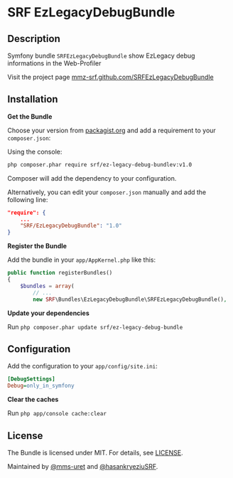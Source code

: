 # SRF EzLegacyDebugBundle

## Description
Symfony bundle `SRFEzLegacyDebugBundle` show EzLegacy debug informations in the Web-Profiler

Visit the project page [mmz-srf.github.com/SRFEzLegacyDebugBundle](http://mmz-srf.github.com/SRFEzLegacyDebugBundle/)



## Installation

**Get the Bundle**

Choose your version from [packagist.org](https://packagist.org/packages/srf/ez-legacy-debug-bundle) and add a requirement to your ```composer.json```:

Using the console:

```bash
php composer.phar require srf/ez-legacy-debug-bundlev:v1.0
```

Composer will add the dependency to your configuration.

Alternatively, you can edit your ```composer.json``` manually and add the following line:

```json
"require": {
    ...
    "SRF/EzLegacyDebugBundle": "1.0"
}
```

**Register the Bundle**

Add the bundle in your ```app/AppKernel.php``` like this:

```php
public function registerBundles()
{
    $bundles = array(
        // ...
        new SRF\Bundles\EzLegacyDebugBundle\SRFEzLegacyDebugBundle(),
```

**Update your dependencies**

Run ```php composer.phar update srf/ez-legacy-debug-bundle```

## Configuration
Add the configuration to your ```app/config/site.ini```:

```ini
[DebugSettings]
Debug=only_in_symfony
```

**Clear the caches**

Run ```php app/console cache:clear```


## License
The Bundle is licensed under MIT. For details, see
[LICENSE](https://github.com/mmz-srf/SRFEzLegacyDebugBundle/blob/master/Resources/meta/LICENSE).

Maintained by [@mms-uret](https://github.com/mms-uret) and [@hasankryeziuSRF](https://github.com/hasankryeziuSRF).